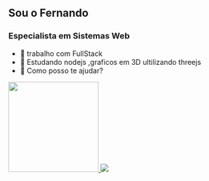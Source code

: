 ## Sou o Fernando
### Especialista em Sistemas Web
* 🔭 trabalho com FullStack
* 🌱 Estudando nodejs ,graficos em 3D ultilizando threejs
* 💬 Como posso te ajudar?

<div>
  <a href="https://github.com/fernandoRodrigues29">
    <img height="180em" src="https://github-readme-stats.vercel.app/api?username=fernandoRodrigues29&show_icons=true&theme=radical" >
	<img height="auto" src="https://github-readme-stats.vercel.app/api/top-langs/?username=fernandoRodrigues29&compact&theme=radical" >
    
</div>

<!--
**fernandoRodrigues29/fernandoRodrigues29** is a ✨ _special_ ✨ repository because its `README.md` (this file) appears on your GitHub profile.

Here are some ideas to get you started:

- 🔭 I’m currently working on ...
- 🌱 I’m currently learning ...
- 👯 I’m looking to collaborate on ...
- 🤔 I’m looking for help with ...
- 💬 Ask me about ...
- 📫 How to reach me: ...
- 😄 Pronouns: ...
- ⚡ Fun fact: ...
-->
